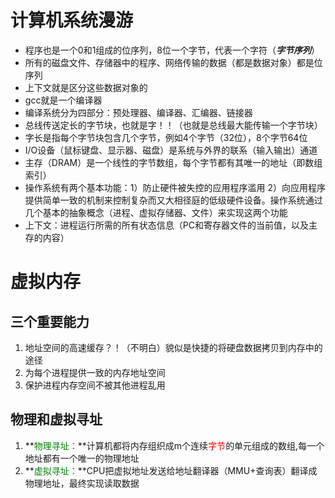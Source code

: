 # 计算机系统漫游

* 程序也是一个0和1组成的位序列，8位一个字节，代表一个字符（***字节序列***）
* 所有的磁盘文件、存储器中的程序、网络传输的数据（都是数据对象）都是位序列
* 上下文就是区分这些数据对象的
* gcc就是一个编译器
* 编译系统分为四部分：预处理器、编译器、汇编器、链接器
* 总线传送定长的字节块，也就是字！！（也就是总线最大能传输一个字节块）
* 字长是指每个字节块包含几个字节，例如4个字节（32位），8个字节64位
* I/O设备（鼠标键盘、显示器、磁盘）是系统与外界的联系（输入输出）通道
* 主存（DRAM）是一个线性的字节数组，每个字节都有其唯一的地址（即数组索引）
* 操作系统有两个基本功能：1）防止硬件被失控的应用程序滥用 2）向应用程序提供简单一致的机制来控制复杂而又大相径庭的低级硬件设备。操作系统通过几个基本的抽象概念（进程、虚拟存储器、文件）来实现这两个功能
* 上下文：进程运行所需的所有状态信息（PC和寄存器文件的当前值，以及主存的内容）






# 虚拟内存

## 三个重要能力

1. 地址空间的高速缓存？！（不明白）貌似是快捷的将硬盘数据拷贝到内存中的途径
2. 为每个进程提供一致的内存地址空间
3. 保护进程内存空间不被其他进程乱用

## 物理和虚拟寻址

1. **<font color="green">物理寻址：</font>**计算机都将内存组织成m个连续<font color="red">字节</font>的单元组成的数组,每一个地址都有一个唯一的物理地址
2. **<font color="green">虚拟寻址：</font>**CPU把虚拟地址发送给地址翻译器（MMU+查询表）翻译成物理地址，最终实现读取数据